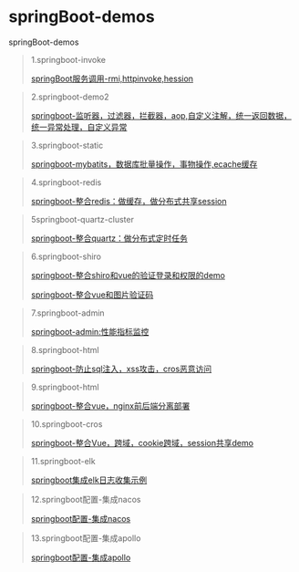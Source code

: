 # springBoot-demos
springBoot-demos

> 1.springboot-invoke
>
> [springBoot服务调用-rmi,httpinvoke,hession](https://blog.csdn.net/yhhyhhyhhyhh/article/details/83692462)

> 2.springboot-demo2
>
> [springboot-监听器，过滤器，拦截器，aop,自定义注解，统一返回数据，统一异常处理，自定义异常](https://blog.csdn.net/yhhyhhyhhyhh/article/details/84001006)

> 3.springboot-static
>
> [springboot-mybatits，数据库批量操作，事物操作,ecache缓存](https://blog.csdn.net/yhhyhhyhhyhh/article/details/84039112)

> 4.springboot-redis
>
> [springboot-整合redis：做缓存，做分布式共享session](https://blog.csdn.net/yhhyhhyhhyhh/article/details/84134640)

> 5springboot-quartz-cluster
>
> [springboot-整合quartz：做分布式定时任务](https://blog.csdn.net/yhhyhhyhhyhh/article/details/84235374)

> 6.springboot-shiro
>
> [springboot-整合shiro和vue的验证登录和权限的demo](https://blog.csdn.net/yhhyhhyhhyhh/article/details/84262689)
>
> [springboot-整合vue和图片验证码](https://blog.csdn.net/yhhyhhyhhyhh/article/details/84846033)

> 7.springboot-admin
>
> [springboot-admin:性能指标监控](https://blog.csdn.net/yhhyhhyhhyhh/article/details/84443001)

> 8.springboot-html
>
> [springboot-防止sql注入，xss攻击，cros恶意访问](https://blog.csdn.net/yhhyhhyhhyhh/article/details/84504487)

> 9.springboot-html
>
> [springboot-整合vue，nginx前后端分离部署](https://blog.csdn.net/yhhyhhyhhyhh/article/details/84504487)



> 10.springboot-cros
>
> [springboot-整合Vue，跨域，cookie跨域，session共享demo](https://blog.csdn.net/yhhyhhyhhyhh/article/details/84666512)

> 11.springboot-elk
>
> [springboot集成elk日志收集示例](https://blog.csdn.net/yhhyhhyhhyhh/article/details/88905371)

> 12.springboot配置-集成nacos
>
> [springboot配置-集成nacos](https://blog.csdn.net/yhhyhhyhhyhh/article/details/89207689)

> 13.springboot配置-集成apollo
>
> [springboot配置-集成apollo](https://blog.csdn.net/yhhyhhyhhyhh/article/details/89213041)


